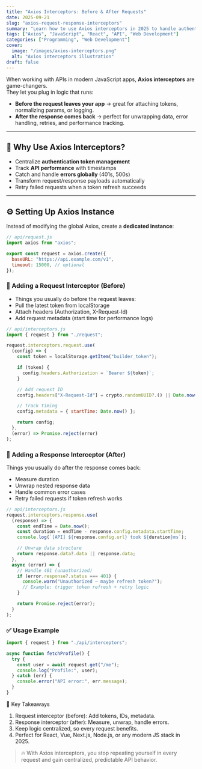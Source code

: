 ```yaml
---
title: "Axios Interceptors: Before & After Requests"
date: 2025-09-21
slug: "axios-request-response-interceptors"
summary: "Learn how to use Axios interceptors in 2025 to handle authentication, logging, request/response transformations, and centralized error handling."
tags: ["Axios", "JavaScript", "React", "API", "Web Development"]
categories: ["Programming", "Web Development"]
cover:
  image: "/images/axios-interceptors.png"
  alt: "Axios interceptors illustration"
draft: false
---
```


When working with APIs in modern JavaScript apps, **Axios interceptors** are game-changers.  
They let you plug in logic that runs:

- **Before the request leaves your app** → great for attaching tokens, normalizing params, or logging.  
- **After the response comes back** → perfect for unwrapping data, error handling, retries, and performance tracking.  

---

## 🚀 Why Use Axios Interceptors?

- Centralize **authentication token management**  
- Track **API performance** with timestamps  
- Catch and handle **errors globally** (401s, 500s)  
- Transform request/response payloads automatically  
- Retry failed requests when a token refresh succeeds  

---

## ⚙️ Setting Up Axios Instance

Instead of modifying the global Axios, create a **dedicated instance**:

```js
// api/request.js
import axios from "axios";

export const request = axios.create({
  baseURL: "https://api.example.com/v1",
  timeout: 15000, // optional
});
```

### 📝 Adding a Request Interceptor (Before)

- Things you usually do before the request leaves:
- Pull the latest token from localStorage
- Attach headers (Authorization, X-Request-Id)
- Add request metadata (start time for performance logs)
```js
// api/interceptors.js
import { request } from "./request";

request.interceptors.request.use(
  (config) => {
    const token = localStorage.getItem("builder_token");

    if (token) {
      config.headers.Authorization = `Bearer ${token}`;
    }

    // Add request ID
    config.headers["X-Request-Id"] = crypto.randomUUID?.() || Date.now();

    // Track timing
    config.metadata = { startTime: Date.now() };

    return config;
  },
  (error) => Promise.reject(error)
);
```


### 📝 Adding a Response Interceptor (After)
Things you usually do after the response comes back:
- Measure duration
- Unwrap nested response data
- Handle common error cases
- Retry failed requests if token refresh works
```js
// api/interceptors.js
request.interceptors.response.use(
  (response) => {
    const endTime = Date.now();
    const duration = endTime - response.config.metadata.startTime;
    console.log(`[API] ${response.config.url} took ${duration}ms`);

    // Unwrap data structure
    return response.data?.data || response.data;
  },
  async (error) => {
    // Handle 401 (unauthorized)
    if (error.response?.status === 401) {
      console.warn("Unauthorized — maybe refresh token?");
      // Example: trigger token refresh + retry logic
    }

    return Promise.reject(error);
  }
);
```

### ✅ Usage Example
```js
import { request } from "./api/interceptors";

async function fetchProfile() {
  try {
    const user = await request.get("/me");
    console.log("Profile:", user);
  } catch (err) {
    console.error("API error:", err.message);
  }
}
```

🎯 Key Takeaways

1. Request interceptor (before): Add tokens, IDs, metadata.
1. Response interceptor (after): Measure, unwrap, handle errors.
1. Keep logic centralized, so every request benefits.
1. Perfect for React, Vue, Next.js, Node.js, or any modern JS stack in 2025.

> 🔥 With Axios interceptors, you stop repeating yourself in every request and gain centralized, predictable API behavior.
